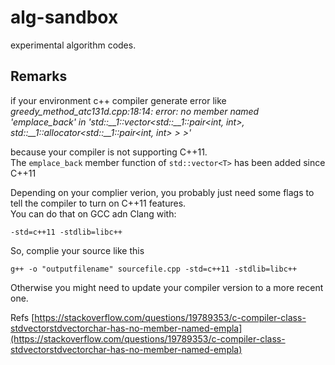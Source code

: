 # alg-sandbox

experimental algorithm codes.

## Remarks

if your environment c++ compiler generate error like<br>
_greedy_method_atc131d.cpp:18:14: error: no member named 'emplace_back' in 'std::__1::vector<std::__1::pair<int, int>, std::__1::allocator<std::__1::pair<int, int> > >'_<br>

because your compiler is not supporting C++11.<br>
The ``emplace_back`` member function of ``std::vector<T>`` has been added since C++11<br>

Depending on your complier verion, you probably just need some flags to tell the compiler to turn on C++11 features.<br>
You can do that on GCC adn Clang with:
```
-std=c++11 -stdlib=libc++
```

So, complie your source like this
```
g++ -o "outputfilename" sourcefile.cpp -std=c++11 -stdlib=libc++
```


Otherwise you might need to update your compiler version to a more recent one.

Refs [https://stackoverflow.com/questions/19789353/c-compiler-class-stdvectorstdvectorchar-has-no-member-named-empla](https://stackoverflow.com/questions/19789353/c-compiler-class-stdvectorstdvectorchar-has-no-member-named-empla)
